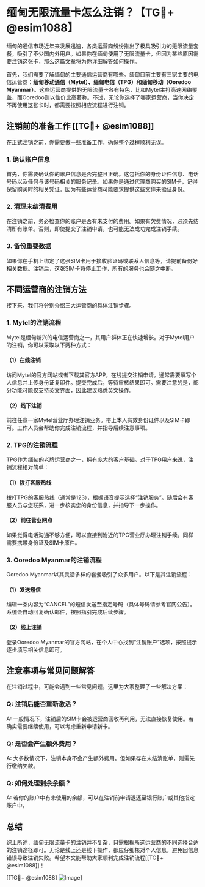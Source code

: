 # 缅甸无限流量卡怎么注销？【TG💪+ @esim1088】

缅甸的通信市场近年来发展迅速，各类运营商纷纷推出了极具吸引力的无限流量套餐，吸引了不少国内外用户。如果你在缅甸使用了无限流量卡，但因为某些原因需要注销这张卡，那么这篇文章将为你详细解答如何操作。

首先，我们需要了解缅甸的主要通信运营商有哪些。缅甸目前主要有三家主要的电信运营商：**缅甸移动通信（Mytel）、缅甸电信（TPG）和缅甸移动（Ooredoo Myanmar）**。这些运营商提供的无限流量卡各有特色，比如Mytel主打高速网络覆盖，而Ooredoo则以性价比高著称。不过，无论你选择了哪家运营商，当你决定不再使用这张卡时，都需要按照相应流程进行注销。

## 注销前的准备工作 [[TG💪+ @esim1088]]

在正式注销之前，你需要做一些准备工作，确保整个过程顺利无误。

### 1. 确认账户信息
首先，你需要确认你的账户信息是否完整且正确。这包括你的身份证件信息、电话号码以及任何与该号码相关的服务记录。如果你是通过代理商购买的SIM卡，记得保留购买时的相关凭证，因为有些运营商可能要求提供这些文件来验证身份。

### 2. 清理未结清费用
在注销之前，务必检查你的账户是否有未支付的费用。如果有欠费情况，必须先结清所有账单。否则，即使提交了注销申请，也可能无法成功完成注销手续。

### 3. 备份重要数据
如果你在手机上绑定了这张SIM卡用于接收验证码或联系人信息等，请提前备份好相关数据。注销后，这张SIM卡将停止工作，所有的服务也会随之中断。

## 不同运营商的注销方法

接下来，我们将分别介绍三大运营商的具体注销步骤。

### 1. Mytel的注销流程
Mytel是缅甸新兴的电信运营商之一，其用户群体正在快速增长。对于Mytel用户的注销，你可以采取以下两种方式：

#### （1）在线注销
访问Mytel的官方网站或者下载其官方APP，在线提交注销申请。通常需要填写个人信息并上传身份证复印件。提交完成后，等待审核结果即可。需要注意的是，部分功能可能仅支持英文界面，因此建议熟悉英文操作。

#### （2）线下注销
前往任意一家Mytel营业厅办理注销业务。带上本人有效身份证件以及SIM卡即可。工作人员会帮助你完成注销流程，并指导后续注意事项。

### 2. TPG的注销流程
TPG作为缅甸的老牌运营商之一，拥有庞大的客户基础。对于TPG用户来说，注销流程相对简单：

#### （1）拨打客服热线
拨打TPG的客服热线（通常是123），根据语音提示选择“注销服务”。随后会有客服人员与您联系，进一步核实您的身份信息，并指导下一步操作。

#### （2）前往营业网点
如果觉得电话沟通不够方便，可以直接到附近的TPG营业厅办理注销手续。同样需要携带身份证及SIM卡原件。

### 3. Ooredoo Myanmar的注销流程
Ooredoo Myanmar以其灵活多样的套餐吸引了众多用户。以下是其注销流程：

#### （1）发送短信
编辑一条内容为“CANCEL”的短信发送至指定号码（具体号码请参考官网公告）。系统会自动回复确认邮件，按照指引完成后续步骤。

#### （2）线上注销
登录Ooredoo Myanmar的官方网站，在个人中心找到“注销账户”选项，按照提示逐步填写相关信息即可。

## 注意事项与常见问题解答

在注销过程中，可能会遇到一些常见问题，这里为大家整理了一些解决方案：

### Q: 注销后能否重新激活？
A: 一般情况下，注销后的SIM卡会被运营商回收再利用，无法直接恢复使用。若确实需要继续使用，可以考虑重新申请新卡。

### Q: 是否会产生额外费用？
A: 大多数情况下，注销本身不会产生额外费用。但如果存在未结清账单，则需先行缴纳欠款。

### Q: 如何处理剩余余额？
A: 若你的账户中有未使用的余额，可以在注销前申请退还至银行账户或其他指定账户中。

## 总结

综上所述，缅甸无限流量卡的注销并不复杂，只需根据所选运营商的不同选择合适的注销途径即可。无论是线上还是线下操作，都应仔细核对个人信息，避免因信息错误导致注销失败。希望本文能帮助大家顺利完成注销流程[[TG💪+ @esim1088]]！

[[TG💪+ @esim1088] ![Image](https://i.postimg.cc/4NQfJmqS/Snipaste-2025-05-13-00-14-12.png)]
